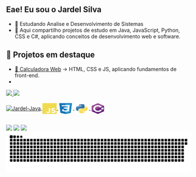 ## Eae! Eu sou o Jardel Silva

- 🌱 Estudando Analise e Desenvolvimento de Sistemas
- 🦸​ Aqui compartilho projetos de estudo em Java, JavaScript, Python, CSS e C#, aplicando conceitos de desenvolvimento web e software.

## 🚀 Projetos em destaque
- [🧮 Calculadora Web](https://jardelsilva7.github.io/Calculadora/) → HTML, CSS e JS, aplicando fundamentos de front-end.
- 
<div>
  <a href= "https://github.com/JardelSilva7">
  <img height="180em" src="https://github-readme-stats.vercel.app/api?username=JardelSilva7&show_icons=true&theme=dark#gh-dark-mode-only">
  <img height="180em" src="https://github-readme-stats.vercel.app/api/top-langs/?username=JardelSilva7&layout=pie&theme=dark#gh-dark-mode-only">


<div style="display: inline_block"><br>
  <img align="center" alt="Jardel-Java" height="30" width="40"
  src="https://cdn.jsdelivr.net/gh/devicons/devicon@latest/icons/java/java-original-wordmark.svg" />   
  <img align="center" alt="Jardel-Js" height="30" width="40" src="https://raw.githubusercontent.com/devicons/devicon/master/icons/javascript/javascript-plain.svg">
  <img align="center" alt="Jardel-CSS" height="30" width="40" src="https://raw.githubusercontent.com/devicons/devicon/master/icons/css3/css3-original.svg">
  <img align="center" alt="Jardel-Python" height="30" width="40" src="https://raw.githubusercontent.com/devicons/devicon/master/icons/python/python-original.svg">
  <img align="center" alt="Jardel-Csharp" height="30" width="40" src="https://raw.githubusercontent.com/devicons/devicon/master/icons/csharp/csharp-original.svg">

</div>
  
  ##
 
<div> 
  <a href="https://instagram.com/lekkzw" target="_blank"><img src="https://img.shields.io/badge/-Instagram-%23E4405F?style=for-the-badge&logo=instagram&logoColor=white" target="_blank"></a> 
  <a href="mailto:jardeldasilva023@gmail.com"><img src="https://img.shields.io/badge/-Gmail-%23333?style=for-the-badge&logo=gmail&logoColor=white"></a>
  <a href="https://www.linkedin.com/in/jardeldasilva/" target="_blank"><img src="https://img.shields.io/badge/-LinkedIn-%230077B5?style=for-the-badge&logo=linkedin&logoColor=white" target="_blank"></a>   
</div>

<picture>
  <source media="(prefers-color-scheme: dark)" srcset="https://raw.githubusercontent.com/JardelSilva7/JardelSilva7/output/github-contribution-grid-snake-dark.svg">
  <source media="(prefers-color-scheme: light)" srcset="https://raw.githubusercontent.com/JardelSilva7/JardelSilva7/output/github-contribution-grid-snake-dark.svg">
  <img alt="github contribution grid snake animation" src="https://raw.githubusercontent.com/JardelSilva7/JardelSilva7/output/github-contribution-grid-snake-dark.svg">
</picture> 
